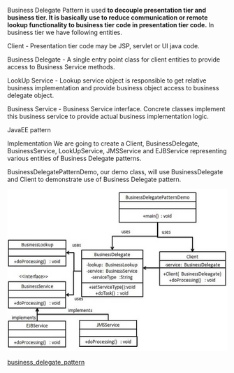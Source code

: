 
Business Delegate Pattern is used **to decouple presentation tier and business tier. It is basically use to reduce communication or remote lookup functionality to business tier code in presentation tier code.** In business tier we have following entities.

Client - Presentation tier code may be JSP, servlet or UI java code.

Business Delegate - A single entry point class for client entities to provide access to Business Service methods.

LookUp Service - Lookup service object is responsible to get relative business implementation and provide business object access to business delegate object.

Business Service - Business Service interface. Concrete classes implement this business service to provide actual business implementation logic.

JavaEE pattern

Implementation
We are going to create a Client, BusinessDelegate, BusinessService, LookUpService, JMSService and EJBService representing various entities of Business Delegate patterns.

BusinessDelegatePatternDemo, our demo class, will use BusinessDelegate and Client to demonstrate use of Business Delegate pattern.

![business_delegate_pattern_uml_diagram](business_delegate_pattern_uml_diagram.jpg)

[business_delegate_pattern](https://www.tutorialspoint.com/design_pattern/business_delegate_pattern.htm)